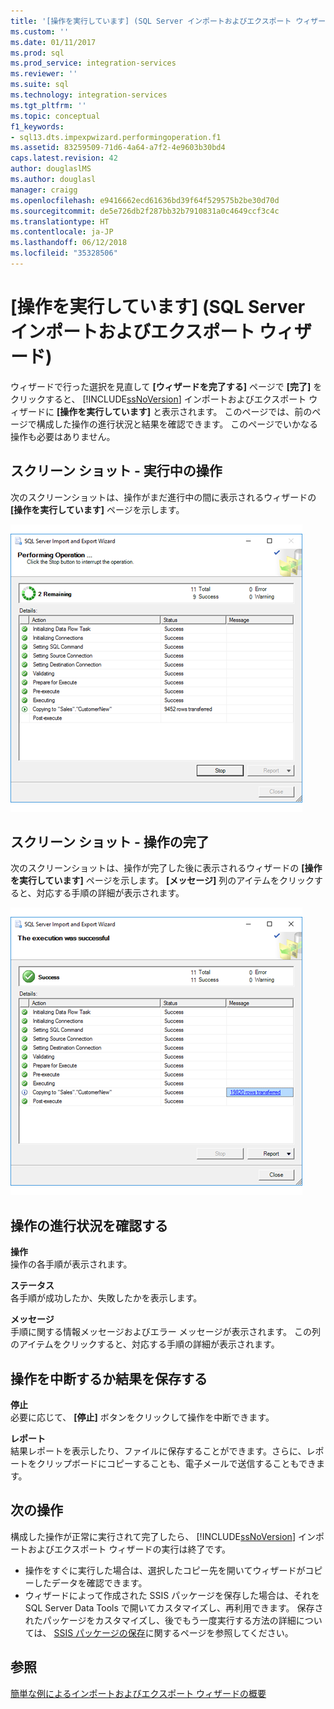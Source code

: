 ```yaml
---
title: '[操作を実行しています] (SQL Server インポートおよびエクスポート ウィザード) | Microsoft Docs'
ms.custom: ''
ms.date: 01/11/2017
ms.prod: sql
ms.prod_service: integration-services
ms.reviewer: ''
ms.suite: sql
ms.technology: integration-services
ms.tgt_pltfrm: ''
ms.topic: conceptual
f1_keywords:
- sql13.dts.impexpwizard.performingoperation.f1
ms.assetid: 83259509-71d6-4a64-a7f2-4e9603b30bd4
caps.latest.revision: 42
author: douglaslMS
ms.author: douglasl
manager: craigg
ms.openlocfilehash: e9416662ecd61636bd39f64f529575b2be30d70d
ms.sourcegitcommit: de5e726db2f287bb32b7910831a0c4649ccf3c4c
ms.translationtype: HT
ms.contentlocale: ja-JP
ms.lasthandoff: 06/12/2018
ms.locfileid: "35328506"
---
```

# <a name="performing-operation-sql-server-import-and-export-wizard"></a>[操作を実行しています] (SQL Server インポートおよびエクスポート ウィザード)
ウィザードで行った選択を見直して **[ウィザードを完了する]** ページで **[完了]** をクリックすると、 [!INCLUDE[ssNoVersion](../../includes/ssnoversion-md.md)] インポートおよびエクスポート ウィザードに **[操作を実行しています]** と表示されます。 このページでは、前のページで構成した操作の進行状況と結果を確認できます。 このページでいかなる操作も必要はありません。

## <a name="screen-shot---operation-in-progress"></a>スクリーン ショット - 実行中の操作 
 次のスクリーンショットは、操作がまだ進行中の間に表示されるウィザードの **[操作を実行しています]** ページを示します。  
  
 ![インポートおよびエクスポート ウィザードの[操作を実行しています] ページ](../../integration-services/import-export-data/media/performing-operation1.png "インポートおよびエクスポート ウィザードの [操作を実行しています] ページ")  

## <a name="screen-shot---operation-completed"></a>スクリーン ショット - 操作の完了 
 次のスクリーンショットは、操作が完了した後に表示されるウィザードの **[操作を実行しています]** ページを示します。 **[メッセージ]** 列のアイテムをクリックすると、対応する手順の詳細が表示されます。  
  
 ![インポートおよびエクスポート ウィザードの[操作を実行しています] ページ](../../integration-services/import-export-data/media/performing-operation2.png "インポートおよびエクスポート ウィザードの [操作を実行しています] ページ")  
  
## <a name="watch-the-progress-of-the-operation"></a>操作の進行状況を確認する
 **操作**  
 操作の各手順が表示されます。  
  
 **ステータス**  
 各手順が成功したか、失敗したかを表示します。  
  
 **メッセージ**  
 手順に関する情報メッセージおよびエラー メッセージが表示されます。 この列のアイテムをクリックすると、対応する手順の詳細が表示されます。

## <a name="interrupt-the-operation-or-save-the-results"></a>操作を中断するか結果を保存する
 **停止**  
 必要に応じて、 **[停止]** ボタンをクリックして操作を中断できます。  
  
 **レポート**  
 結果レポートを表示したり、ファイルに保存することができます。さらに、レポートをクリップボードにコピーすることも、電子メールで送信することもできます。  
  
## <a name="whats-next"></a>次の操作  
 構成した操作が正常に実行されて完了したら、 [!INCLUDE[ssNoVersion](../../includes/ssnoversion-md.md)] インポートおよびエクスポート ウィザードの実行は終了です。  
-   操作をすぐに実行した場合は、選択したコピー先を開いてウィザードがコピーしたデータを確認できます。  
-   ウィザードによって作成された SSIS パッケージを保存した場合は、それを SQL Server Data Tools で開いてカスタマイズし、再利用できます。 保存されたパッケージをカスタマイズし、後でもう一度実行する方法の詳細については、 [SSIS パッケージの保存](../../integration-services/import-export-data/save-ssis-package-sql-server-import-and-export-wizard.md)に関するページを参照してください。

## <a name="see-also"></a>参照
[簡単な例によるインポートおよびエクスポート ウィザードの概要](../../integration-services/import-export-data/get-started-with-this-simple-example-of-the-import-and-export-wizard.md)


